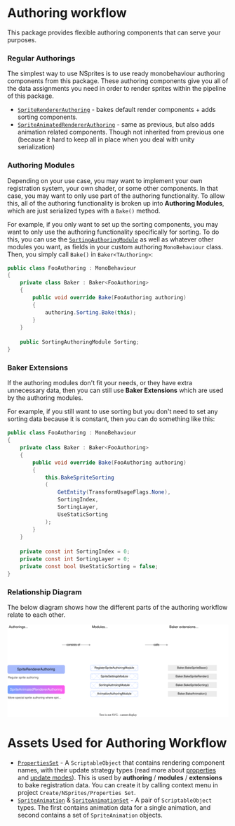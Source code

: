 ﻿# Authoring workflow

This package provides flexible authoring components that can serve your purposes.

### Regular Authorings

The simplest way to use NSprites is to use ready monobehaviour authoring components from this package.
These authoring components give you all of the data assignments you need in order to render sprites within the pipeline of this package.

- [`SpriteRendererAuthoring`](../Base/Authoring/SpriteRendererAuthoring.cs) - bakes default render components + adds sorting components.
- [`SpriteAnimatedRendererAuthoring`](../Animation/Authoring/SpriteAnimatedRendererAuthoring.cs) - same as previous, but also adds animation related components. Though not inherited from previous one (because it hard to keep all in place when you deal with unity serialization)

### Authoring Modules

Depending on your use case, you may want to implement your own registration system, your own shader, or some other components.
In that case, you may want to only use part of the authoring functionality.
To allow this, all of the authoring functionality is broken up into **Authoring Modules**, which are just serialized types with a `Bake()` method.

For example, if you only want to set up the sorting components, you may want to only use the authoring functionality specifically for sorting.
To do this, you can use the [`SortingAuthoringModule`](/Sorting/Authoring/Modules/SortingAuthoringModule.cs)
as well as whatever other modules you want, as fields in your custom authoring `MonoBehaviour` class. Then, you simply call `Bake()` in `Baker<TAuthoring>`:

```csharp
public class FooAuthoring : MonoBehaviour
{
    private class Baker : Baker<FooAuthoring>
    {
        public void override Bake(FooAuthoring authoring)
        {
            authoring.Sorting.Bake(this);
        }
    }

    public SortingAuthoringModule Sorting;
}
```

### Baker Extensions

If the authoring modules don't fit your needs, or they have extra unnecessary data, then you can
still use **Baker Extensions** which are used by the authoring modules.

For example, if you still want to use sorting but you don't need to set any sorting data because it is constant, then you can do something like this:

```csharp
public class FooAuthoring : MonoBehaviour
{
    private class Baker : Baker<FooAuthoring>
    {
        public void override Bake(FooAuthoring authoring)
        {
            this.BakeSpriteSorting
            (
                GetEntity(TransformUsageFlags.None),
                SortingIndex,
                SortingLayer,
                UseStaticSorting
            );
        }
    }

    private const int SortingIndex = 0;
    private const int SortingLayer = 0;
    private const bool UseStaticSorting = false;
}
```

### Relationship Diagram

The below diagram shows how the different parts of the authoring workflow relate to each other.

<img src="NSprites-Foundation-Authoring.drawio.svg" width="800"/>

# Assets Used for Authoring Workflow

- [`PropertiesSet`](/Base/Data/PropertiesSet.cs) - A `ScriptableObject` that contains rendering component names, with their update strategy types (read more about [properties](https://github.com/Antoshidza/NSprites/wiki/Register-components-as-properties) and [update modes](https://github.com/Antoshidza/NSprites/wiki/Property-update-modes)).
  This is used by **authoring** / **modules** / **extensions** to bake registration data. You can create it by calling context menu in project `Create/NSprites/Properties Set`.
- [`SpriteAnimation`](/Animation/Data/SpriteAnimation.cs) & [`SpriteAnimationSet`](/Animation/Data/SpriteAnimationSet.cs) - A pair of `ScriptableObject` types. The first contains animation data for a single animation, and second contains a set of `SpriteAnimation` objects.
